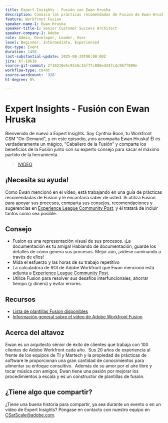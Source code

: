 ```yaml
---
title: Expert Insights - Fusión con Ewan Hruska
description: Conozca las prácticas recomendadas de Fusion de Ewan Hruska. Descubra cómo documentar, optimizar y escalar flujos de trabajo con Adobe Workfront Fusion para aumentar la eficacia.
feature: Workfront Fusion
speaker-name-1: Ewan Hruska
speaker-title-1: Senior Customer Success Architect
speaker-company-1: Adobe
role: Admin, Developer, Leader, User
level: Beginner, Intermediate, Experienced
doc-type: Event
duration: 1458
last-substantial-update: 2025-08-20T00:00:00Z
jira: KT-18618
source-git-commit: 2f10210e5c92e5c1bf77c886ed347cdc967f089e
workflow-type: tm+mt
source-wordcount: '328'
ht-degree: 0%

---
```



# Expert Insights - Fusión con Ewan Hruska

Bienvenido de nuevo a Expert Insights.  Soy Cynthia Boon, tu Workfront CSM &quot;On-Demand&quot;, y en este episodio, ¡nos acompaña Ewan Hruska! Él es verdaderamente un mágico, &quot;Caballero de la Fusión&quot; y comparte los beneficios de la Fusión junto con su experto consejo para sacar el máximo partido de la herramienta.

>[!VIDEO](https://video.tv.adobe.com/v/3469896/?learn=on&enablevpops)

## ¡Necesita su ayuda!

Como Ewan mencionó en el vídeo, está trabajando en una guía de prácticas recomendadas de Fusion y le encantaría saber de usted.  Si utiliza Fusion para apoyar sus procesos, comparta sus consejos, recomendaciones y sugerencias en [Experience League Community Post](https://experienceleaguecommunities.adobe.com/t5/workfront-discussions/video-february-2024-workfront-expert-insights-fusion-with-ewan/td-p/657114), y él tratará de incluir tantos como sea posible.

## Consejo

* Fusion es una representación visual de sus procesos. ¡La documentación es tu amiga! Hablando de documentación, guarde los detalles de cómo genera sus procesos.  Mejor aún, ¡vídese caminando a través de ellos!
* Mida el esfuerzo y las horas de su trabajo repetitivo
* La calculadora de ROI de Adobe Workfront que Ewan mencionó está adjunta a [Experience League Community Post](https://experienceleaguecommunities.adobe.com/t5/workfront-discussions/video-february-2024-workfront-expert-insights-fusion-with-ewan/td-p/657114).
* Utilice Fusion para resolver sus desafíos interfuncionales, ahorrar tiempo (y dinero) y evitar errores.

## Recursos

* [Lista de plantillas Fusion disponibles](https://experienceleague.adobe.com/docs/workfront/using/adobe-workfront-fusion/scenarios-in-fusion/fusion-scenario-templates/currently-available-fusion-templates.html?lang=en)
* [Información general sobre el vídeo de Adobe Workfront Fusion](https://experienceleague.adobe.com/docs/workfront/using/adobe-workfront-fusion/get-started-with-workfront-fusion/fusion-basics-videos.html?lang=en)

## Acerca del altavoz

Ewan es un arquitecto sénior de éxito de clientes que trabaja con 100 clientes de Adobe Workfront cada año.  Sus 20 años de experiencia al frente de los equipos de TI y Martech y la propiedad de prácticas de software le proporcionan una gran cantidad de conocimientos para alimentar su enfoque consultivo.  Además de su amor por el aire libre y tocar música con amigos, Ewan tiene una pasión por mejorar los procedimientos a escala y es un constructor de plantillas de fusión.

## ¿Tiene algo que compartir?

¿Tiene una buena historia para compartir, ya sea durante un evento o en un vídeo de Expert Insights? Póngase en contacto con nuestro equipo en [CSatScale@adobe.com](mailto:CSatScale@adobe.com).
